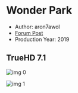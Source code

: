 # Wonder Park

* Author: aron7awol
* [Forum Post](https://www.avsforum.com/threads/bass-eq-for-filtered-movies.2995212/post-58206684)
* Production Year: 2019

## TrueHD 7.1

![img 0](https://i.imgur.com/yjA9pHh.jpg)

![img 1](https://i.imgur.com/WHv7DI3.png)

